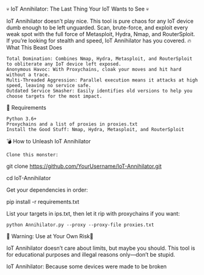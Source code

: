 💀 IoT Annihilator: The Last Thing Your IoT Wants to See 💀

IoT Annihilator doesn’t play nice. This tool is pure chaos for any IoT device dumb enough to be left unguarded. Scan, brute-force, and exploit every weak spot with the full force of Metasploit, Hydra, Nmap, and RouterSploit. If you’re looking for stealth and speed, IoT Annihilator has you covered.
🔥 What This Beast Does

    Total Domination: Combines Nmap, Hydra, Metasploit, and RouterSploit to obliterate any IoT device left exposed.
    Anonymous Havoc: With Proxychains, cloak your moves and hit hard without a trace.
    Multi-Threaded Aggression: Parallel execution means it attacks at high speed, leaving no service safe.
    Outdated Service Smasher: Easily identifies old versions to help you choose targets for the most impact.

📜 Requirements

    Python 3.6+
    Proxychains and a list of proxies in proxies.txt
    Install the Good Stuff: Nmap, Hydra, Metasploit, and RouterSploit

💣 How to Unleash IoT Annihilator

    Clone this monster:

    

git clone https://github.com/YourUsername/IoT-Annihilator.git

cd IoT-Annihilator

Get your dependencies in order:



pip install -r requirements.txt

List your targets in ips.txt, then let it rip with proxychains if you want:



    python Annihilator.py --proxy --proxy-file proxies.txt

🛑 Warning: Use at Your Own Risk🛑

IoT Annihilator doesn’t care about limits, but maybe you should. This tool is for educational purposes and illegal reasons only—don’t be stupid.

IoT Annihilator: Because some devices were made to be broken

